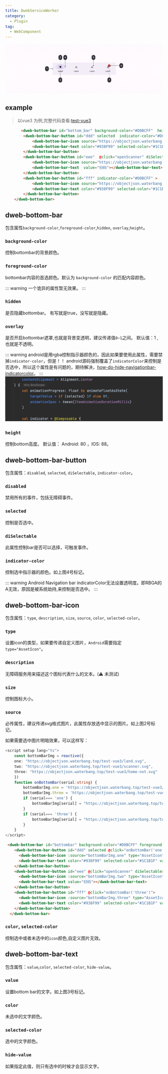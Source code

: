```yaml
---
title: DwebServiceWorker
category:
  - Plugin
tag:
  - WebComponent
---
```


<p align="center">
  <img src="./navigation-bar.png" width="800" alt="navigation-bar">
</p>

## example

> 以vue3 为例,完整代码查看:[test-vue3](https://github.com/BioforestChain/dweb_browser/tree/main/plugins/demo)

```html
       <dweb-bottom-bar id="bottom_bar" background-color="#D0BCFF"  height="70"  overlay="0.2" >
        <dweb-bottom-bar-button id="ddd" selected  indicator-color="#D0BCFF"  >
            <dweb-bottom-bar-icon source="https://objectjson.waterbang.top/test-vue3/land.svg" type="AssetIcon"   ></dweb-bottom-bar-icon>
            <dweb-bottom-bar-text color="#938F99" selected-color="#1C1B1F"  value="土地"></dweb-bottom-bar-text>
        </dweb-bottom-bar-button>
        <dweb-bottom-bar-button id="eee"  @click="openScanner" diSelectable>
            <dweb-bottom-bar-icon source="https://objectjson.waterbang.top/test-vue3/scanner.svg" type="AssetIcon"></dweb-bottom-bar-icon>
            <dweb-bottom-bar-text  value="扫码"></dweb-bottom-bar-text>
        </dweb-bottom-bar-button>
        <dweb-bottom-bar-button id="fff" indicator-color="#D0BCFF" >
            <dweb-bottom-bar-icon source="https://objectjson.waterbang.top/test-vue3/home.svg"  type="AssetIcon"  ></dweb-bottom-bar-icon>
            <dweb-bottom-bar-text color="#938F99" selected-color="#1C1B1F" value="个人空间"></dweb-bottom-bar-text>
        </dweb-bottom-bar-button>
    </dweb-bottom-bar>
```

## dweb-bottom-bar

包含属性`background-color`,`foreground-color`,`hidden`, `overlay`,`height`。

### `background-color`

控制bottombar的背景颜色。

### `foreground-color`

bottombar内容的首选颜色。默认为 `background-color` 的匹配内容颜色。

::: warning
一个诡异的属性暂无效果。
:::

### `hidden`

是否隐藏bottombar。
有写就是true，没写就是隐藏。

### `overlay`

是否开启bottombar遮罩,也就是背景变透明，建议传递值`0~1`之间。
默认值：1 , 也就是不透明。

::: warning
android是用rgba控制指示器颜色的，因此如果要使用此属性，需要禁掉`indicator-color`，但是！！
android源码强制覆盖了`indicatorColor`来控制是否选中，所以这个属性是有问题的，期待解决，[how-do-hide-navigationbar-indicatorcolor](https://stackoverflow.com/questions/73566582/how-do-hide-navigationbar-indicatorcolor)。
:::
![indicator](./indicator-color.png)


### `height`

控制bottom高度。
默认值： Android: 80 ，IOS: 88。

## dweb-bottom-bar-button

包含属性：`disabled`, `selected`, `diSelectable`, `indicator-color`。

### `disabled`

禁用所有的事件，包括无障碍事件。

### `selected`

控制是否选中。

### `diSelectable`

此属性控制bar是否可以选择，可触发事件。

### `indicator-color`

控制选中指示器的颜色。如上图4号标记。

::: warning
Android Navigation bar indicatorColor无法设置透明度。即RBGA的A无效，原因是被系统劫持,来控制是否选中。
:::

## dweb-bottom-bar-icon

包含属性：`type`, `description`, `size`, `source`, `color`, `selected-color`。

### `type`

设置icon的类型，如果要传递自定义图片，`Android`需要指定 `type="AssetIcon"`。

### `description`

无障碍服务用来描述这个图标代表什么的文本。(⚠️ 未测试)

### `size`

控制图标大小。

### `source`

必传属性，建议传递svg格式图片，此属性存放选中显示的图片。如上图2号标记。

如果需要选中图片明暗效果，可以这样写：


<CodeGroup>
  <CodeGroupItem title="typescript" active>

```typescript
<script setup lang="ts">
    const bottomBarImg = reactive({
    one: "https://objectjson.waterbang.top/test-vue3/land.svg",
    two: "https://objectjson.waterbang.top/test-vue3/scanner.svg",
    three: "https://objectjson.waterbang.top/test-vue3/home-not.svg"
    })
    function onBottomBar(serial:string) {
        bottomBarImg.one = 'https://objectjson.waterbang.top/test-vue3/land-not.svg'
        bottomBarImg.three = 'https://objectjson.waterbang.top/test-vue3/home-not.svg'
        if (serial=== 'one') {
            bottomBarImg[serial] = "https://objectjson.waterbang.top/test-vue3/land.svg"
        }
        if (serial=== 'three') {
            bottomBarImg[serial] = "https://objectjson.waterbang.top/test-vue3/home.svg"
        }
    }
</script>
```

  </CodeGroupItem>

  <CodeGroupItem title="vue3" >

```html
 <dweb-bottom-bar id="bottombar" background-color="#D0BCFF" foreground-color="#1C1B1F" height="70" overlay="0.2">
    <dweb-bottom-bar-button id="ddd" selected @click="onBottomBar('one')">
      <dweb-bottom-bar-icon :source="bottomBarImg.one" type="AssetIcon"></dweb-bottom-bar-icon>
      <dweb-bottom-bar-text color="#938F99" selected-color="#1C1B1F" value="土地"></dweb-bottom-bar-text>
    </dweb-bottom-bar-button>
    <dweb-bottom-bar-button id="eee" @click="openScanner" diSelectable>
      <dweb-bottom-bar-icon :source="bottomBarImg.two" type="AssetIcon"></dweb-bottom-bar-icon>
      <dweb-bottom-bar-text value="扫码"></dweb-bottom-bar-text>
    </dweb-bottom-bar-button>
    <dweb-bottom-bar-button id="fff" @click="onBottomBar('three')">
      <dweb-bottom-bar-icon :source="bottomBarImg.three" type="AssetIcon"></dweb-bottom-bar-icon>
      <dweb-bottom-bar-text color="#938F99" selected-color="#1C1B1F" value="个人空间"></dweb-bottom-bar-text>
    </dweb-bottom-bar-button>
  </dweb-bottom-bar>
```

  </CodeGroupItem>
</CodeGroup>


### `color`, `selected-color`

控制选中或者未选中的`icon`颜色,自定义图片无效。

## dweb-bottom-bar-text

包含属性：`value`,`color`, `selected-color`, `hide-value`。

### `value`

设置bottom bar的文字。如上图3号标记。

### `color`

未选中的文字颜色。

### `selected-color`

选中的文字颜色。

### `hide-value`

如果指定此值，则只有选中的时候才会显示文字。
